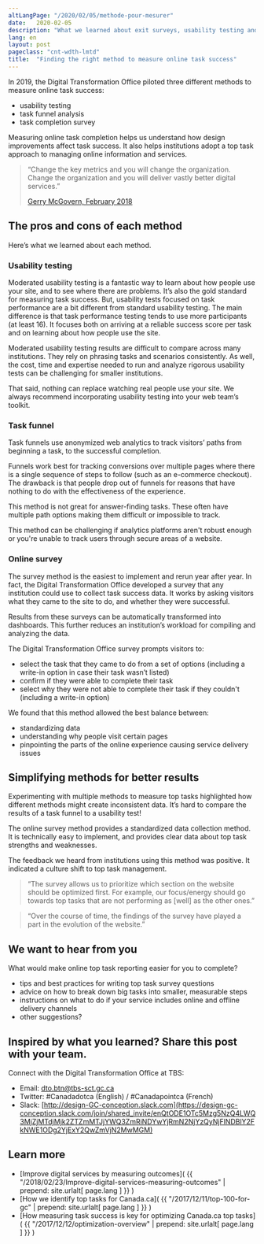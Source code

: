 ```yaml
---
altLangPage: "/2020/02/05/methode-pour-mesurer"
date:   2020-02-05
description: "What we learned about exit surveys, usability testing and analytics funnels."
lang: en
layout: post
pageclass: "cnt-wdth-lmtd"
title:  "Finding the right method to measure online task success"
---
```


In 2019, the Digital Transformation Office piloted three different methods to measure online task success:

* usability testing
* task funnel analysis
* task completion survey

Measuring online task completion helps us understand how design improvements affect task success. It also helps institutions adopt a top task approach to managing online information and services.

<blockquote>
  <p>“Change the key metrics and you will change the organization. Change the organization and you will deliver vastly better digital services.”</p>
  <footer><a href="http://blog.canada.ca/2018/02/23/improve-digital-measuring-outcomes">Gerry McGovern, February 2018</a></footer>
</blockquote>

## The pros and cons of each method

Here’s what we learned about each method.

### Usability testing

Moderated usability testing is a fantastic way to learn about how people use your site, and to see where there are problems. It’s also the gold standard for measuring task success. But, usability tests focused on task performance are a bit different from standard usability testing. The main difference is that task performance testing tends to use more participants (at least 16). It focuses both on arriving at a reliable success score per task and on learning about how people use the site.

Moderated usability testing results are difficult to compare across many institutions. They rely on phrasing tasks and scenarios consistently. As well, the cost, time and expertise needed to run and analyze rigorous usability tests can be challenging for smaller institutions.

That said, nothing can replace watching real people use your site. We always recommend incorporating usability testing into your web team’s toolkit.

### Task funnel

Task funnels use anonymized web analytics to track visitors’ paths from beginning a task, to the successful completion.

Funnels work best for tracking conversions over multiple pages where there is a single sequence of steps to follow (such as an e-commerce checkout). The drawback is that people drop out of funnels for reasons that have nothing to do with the effectiveness of the experience.

This method is not great for answer-finding tasks. These often have multiple path options making them difficult or impossible to track.

This method can be challenging if analytics platforms aren't robust enough or you're unable to track users through secure areas of a website.

### Online survey

The survey method is the easiest to implement and rerun year after year. In fact,
the Digital Transformation Office developed a survey that any institution could use to collect task success data. It works by asking visitors what they came to the site to do, and whether they were successful.

Results from these surveys can be automatically transformed into dashboards. This further reduces an institution’s workload for compiling and analyzing the data.

The Digital Transformation Office survey prompts visitors to:

* select the task that they came to do from a set of options (including a write-in option in case their task wasn’t listed)
* confirm if they were able to complete their task
* select why they were not able to complete their task if they couldn't (including a write-in option)

We found that this method allowed the best balance between:

* standardizing data
* understanding why people visit certain pages
* pinpointing the parts of the online experience causing service delivery issues

## Simplifying methods for better results

Experimenting with multiple methods to measure top tasks highlighted how different methods might create inconsistent data. It’s hard to compare the results of a task funnel to a usability test!

The online survey method provides a standardized data collection method. It is technically easy to implement, and provides clear data about top task strengths and weaknesses.

The feedback we heard from institutions using this method was positive. It indicated a culture shift to top task management.

<blockquote>
  <p>“The survey allows us to prioritize which section on the website should be optimized first. For example, our focus/energy should go towards top tasks that are not performing as [well] as the other ones.”</p>
</blockquote>

<blockquote>
  <p> “Over the course of time, the findings of the survey have played a part in the evolution of the website.”</p>
</blockquote>

## We want to hear from you

What would make online top task reporting easier for you to complete?

* tips and best practices for writing top task survey questions
* advice on how to break down big tasks into smaller, measurable steps
* instructions on what to do if your service includes online and offline delivery channels
* other suggestions?

## Inspired by what you learned? Share this post with your team.

 Connect with the Digital Transformation Office at TBS:
* Email: [dto.btn@tbs-sct.gc.ca](mailto:dto.btn@tbs-sct.gc.ca)
* Twitter: #Canadadotca (English) / #Canadapointca (French)
* Slack: [http://design-GC-conception.slack.com](https://design-gc-conception.slack.com/join/shared_invite/enQtODE1OTc5Mzg5NzQ4LWQ3MjZjMTdjMjk2ZTZmMTJjYWQ3ZmRiNDYwYjRmN2NjYzQyNjFlNDBlY2FkNWE1ODg2YjExY2QwZmVjN2MwMGM)

## Learn more

* [Improve digital services by measuring outcomes]( {{ "/2018/02/23/Improve-digital-services-measuring-outcomes" | prepend: site.urlalt[ page.lang ] }} )
* [How we identify top tasks for Canada.ca]( {{ "/2017/12/11/top-100-for-gc" | prepend: site.urlalt[ page.lang ] }} )
* [How measuring task success is key for optimizing Canada.ca top tasks]( {{ "/2017/12/12/optimization-overview" | prepend: site.urlalt[ page.lang ] }} )
